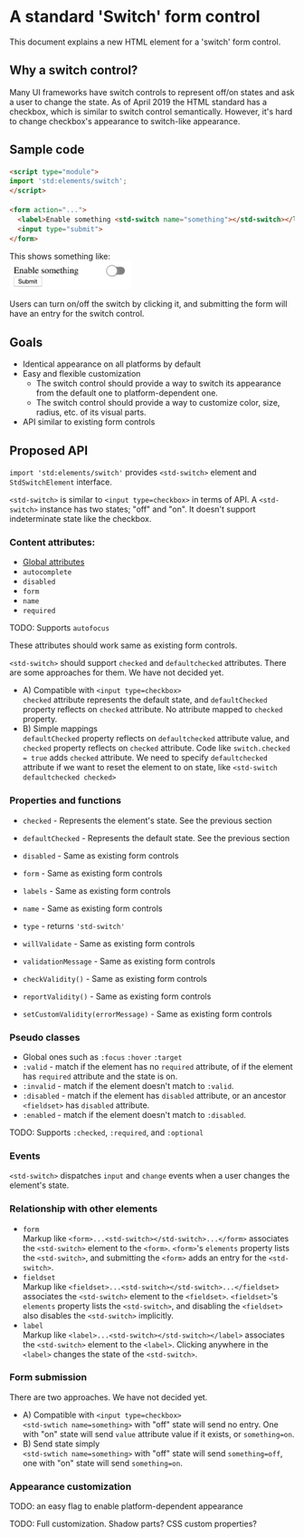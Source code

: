 # A standard 'Switch' form control

This document explains a new HTML element for a 'switch' form control.  

## Why a switch control?

Many UI frameworks have switch controls to represent off/on states and ask a user to change the state.  As of April 2019 the HTML standard has a checkbox, which is similar to switch control semantically.  However, it's hard to change checkbox's appearance to switch-like appearance.

## Sample code

```html
<script type="module">
import 'std:elements/switch';
</script>

<form action="...">
  <label>Enable something <std-switch name="something"></std-switch></label>
  <input type="submit">
</form>
```

This shows something like:<br> <img alt="Sample image" src=switch-example.png width=215>

Users can turn on/off the switch by clicking it, and submitting the form will have an entry for the switch control.

## Goals

* Identical appearance on all platforms by default
* Easy and flexible customization
  * The switch control should provide a way to switch its appearance from the default one to platform-dependent one.<br>
  * The switch control should provide a way to customize color, size, radius, etc. of its visual parts.
* API similar to existing form controls


## Proposed API

```import 'std:elements/switch'``` provides ```<std-switch>``` element and ```StdSwitchElement``` interface.

```<std-switch>``` is similar to ```<input type=checkbox>``` in terms of API. A ```<std-switch>``` instance has two states; "off" and "on".  It doesn't support indeterminate state like the checkbox.

### Content attributes:

* [Global attributes](https://html.spec.whatwg.org/multipage/dom.html#global-attributes)
* ```autocomplete```
* ```disabled```
* ```form```
* ```name```
* ```required```

TODO: Supports ```autofocus```

These attributes should work same as existing form controls.

```<std-switch>``` should support ```checked``` and ```defaultchecked``` attributes.  There are some approaches for them. We have not decided yet.

* A) Compatible with ```<input type=checkbox>```<br>
```checked``` attribute represents the default state, and ```defaultChecked``` property reflects on ```checked``` attribute. No attribute mapped to ```checked``` property.
* B) Simple mappings<br>
```defaultChecked``` property reflects on ```defaultchecked``` attribute value, and ```checked``` property reflects on ```checked``` attribute.  Code like ```switch.checked = true``` adds ```checked``` attribute.  We need to specify ```defaultchecked``` attribute if we want to reset the element to on state, like ```<std-switch defaultchecked checked>```

### Properties and functions

* ```checked```  - Represents the element's state.  See the previous section
* ```defaultChecked``` - Represents the default state.  See the previous section
* ```disabled``` - Same as existing form controls
* ```form``` - Same as existing form controls
* ```labels``` - Same as existing form controls
* ```name``` - Same as existing form controls
* ```type``` - returns ```'std-switch'```
* ```willValidate``` - Same as existing form controls
* ```validationMessage``` - Same as existing form controls

* ```checkValidity()``` - Same as existing form controls
* ```reportValidity()``` - Same as existing form controls
* ```setCustomValidity(errorMessage)``` - Same as existing form controls


### Pseudo classes

* Global ones such as ```:focus``` ```:hover``` ```:target```
* ```:valid``` - match if the element has no ```required``` attribute, of if the element has ```required``` attribute and the state is on.
* ```:invalid``` - match if the element doesn't match to ```:valid```.
* ```:disabled``` - match if the element has ```disabled``` attribute, or an ancestor ```<fieldset>``` has ```disabled``` attribute.
* ```:enabled``` - match if the element doesn't match to ```:disabled```.

TODO: Supports ```:checked```, ```:required```, and ```:optional```


### Events

```<std-switch>``` dispatches ```input``` and ```change``` events when a user changes the element's state.


### Relationship with other elements

* ```form```<br>
  Markup like ```<form>...<std-switch></std-switch>...</form>``` associates the ```<std-switch>``` element to the ```<form>```.   ```<form>```'s ```elements``` property lists the ```<std-switch>```, and submitting the ```<form>``` adds an entry for the ```<std-switch>```.
* ```fieldset```<br>
  Markup like ```<fieldset>...<std-switch></std-switch>...</fieldset>``` associates the ```<std-switch>``` element to the ```<fieldset>```.   ```<fieldset>```'s ```elements``` property lists the ```<std-switch>```, and disabling the ```<fieldset>``` also disables the ```<std-switch>``` implicitly.
* ```label```<br>
  Markup like ```<label>...<std-switch></std-switch></label>``` associates the ```<std-switch>``` element to the ```<label>```.  Clicking anywhere in the ```<label>``` changes the state of the ```<std-switch>```.
  

### Form submission

There are two approaches. We have not decided yet.

* A) Compatible with ```<input type=checkbox>```<br>
 ```<std-swtich name=something>``` with "off" state will send no entry.  One with "on" state will send ```value``` attribute value if it exists, or ```something=on```.
* B) Send state simply<br>
 ```<std-swtich name=something>``` with "off" state will send ```something=off```, one with "on" state will send ```something=on```.


### Appearance customization

TODO: an easy flag to enable platform-dependent appearance

TODO: Full customization.  Shadow parts? CSS custom properties?

